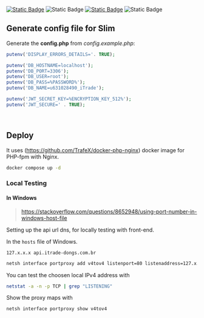 [![Static Badge](https://img.shields.io/badge/license-Apache--2.0-brightgreen)](https://github.com/lfsc09/itrade-api/blob/main/LICENSE)
![Static Badge](https://img.shields.io/badge/docker--compose-3.9-blue)
[![Static Badge](https://img.shields.io/badge/trafex/php--nginx-latest-blue)](https://github.com/TrafeX/docker-php-nginx)
![Static Badge](https://img.shields.io/badge/mysql-latest-blue)

## Generate config file for Slim

Generate the **config.php** from _config.example.php_:

```php
putenv('DISPLAY_ERRORS_DETAILS='. TRUE);

putenv('DB_HOSTNAME=localhost');
putenv('DB_PORT=3306');
putenv('DB_USER=root');
putenv('DB_PASS=%PASSWORD%');
putenv('DB_NAME=u631028490_iTrade');

putenv('JWT_SECRET_KEY=%ENCRYPTION_KEY_512%');
putenv('JWT_SECURE=' . TRUE);
```

</br>

## Deploy

It uses (https://github.com/TrafeX/docker-php-nginx) docker image for PHP-fpm with Nginx.

```bash
docker compose up -d
```

### Local Testing

#### In Windows

> https://stackoverflow.com/questions/8652948/using-port-number-in-windows-host-file

Setting up the api url dns, for locally testing with front-end.

In the `hosts` file of Windows.

```properties
127.x.x.x api.itrade-dongs.com.br
```

```bash
netsh interface portproxy add v4tov4 listenport=80 listenaddress=127.x.x.x connectport=8001 connectaddress=192.168.0.4
```

You can test the choosen local IPv4 address with

```bash
netstat -a -n -p TCP | grep "LISTENING"
```

Show the proxy maps with

```bash
netsh interface portproxy show v4tov4
```
